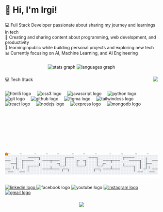<h1 align="left">👋 Hi, I'm Irgi!</h1>

###

<p align="left">💻 Full Stack Developer passionate about sharing my journey and learnings in tech <br>🎥 Creating and sharing content about programming, web development, and productivity <br>🌱 learninginpublic while building personal projects and exploring new tech <br>📊 Currently focusing on AI, Machine Learning, and AI Engineering</p>

###

<div align="center">
  <img src="https://github-readme-stats.vercel.app/api?username=irgiadit7&hide_title=false&hide_rank=false&show_icons=true&include_all_commits=true&count_private=true&disable_animations=false&theme=dracula&locale=en&hide_border=false" height="150" alt="stats graph"  />
  <img src="https://github-readme-stats.vercel.app/api/top-langs?username=irgiadit7&locale=en&hide_title=false&layout=compact&card_width=320&langs_count=5&theme=dracula&hide_border=false" height="150" alt="languages graph"  />
</div>

###

<img align="right" height="250" src="https://files.catbox.moe/ifv0rd.png"  />

###

<p align="left">💻 Tech Stack</p>

###

<div align="left">
  <img src="https://cdn.jsdelivr.net/gh/devicons/devicon/icons/html5/html5-original.svg" height="30" alt="html5 logo"  />
  <img width="12" />
  <img src="https://cdn.jsdelivr.net/gh/devicons/devicon/icons/css3/css3-original.svg" height="30" alt="css3 logo"  />
  <img width="12" />
  <img src="https://cdn.jsdelivr.net/gh/devicons/devicon/icons/javascript/javascript-original.svg" height="30" alt="javascript logo"  />
  <img width="12" />
  <img src="https://cdn.jsdelivr.net/gh/devicons/devicon/icons/python/python-original.svg" height="30" alt="python logo"  />
  <img width="12" />
  <img src="https://cdn.simpleicons.org/git/F05032" height="30" alt="git logo"  />
  <img width="12" />
  <img src="https://skillicons.dev/icons?i=github" height="30" alt="github logo"  />
  <img width="12" />
  <img src="https://cdn.jsdelivr.net/gh/devicons/devicon/icons/figma/figma-original.svg" height="30" alt="figma logo"  />
  <img width="12" />
  <img src="https://skillicons.dev/icons?i=tailwind" height="30" alt="tailwindcss logo"  />
  <img width="12" />
  <img src="https://cdn.jsdelivr.net/gh/devicons/devicon/icons/react/react-original.svg" height="30" alt="react logo"  />
  <img width="12" />
  <img src="https://cdn.jsdelivr.net/gh/devicons/devicon/icons/nodejs/nodejs-original.svg" height="30" alt="nodejs logo"  />
  <img width="12" />
  <img src="https://img.shields.io/badge/Express-000000?logo=express&logoColor=white&style=for-the-badge" height="30" alt="express logo"  />
  <img width="12" />
  <img src="https://cdn.simpleicons.org/mongodb/47A248" height="30" alt="mongodb logo"  />
</div>

###

<picture>
  <source media="(prefers-color-scheme: dark)" srcset="https://raw.githubusercontent.com/irgiadit7/irgiadit7/output/pacman-contribution-graph-dark.svg">
  <source media="(prefers-color-scheme: light)" srcset="https://raw.githubusercontent.com/irgiadit7/irgiadit7/output/pacman-contribution-graph.svg">
  <img alt="pacman contribution graph" src="https://raw.githubusercontent.com/irgiadit7/irgiadit7/output/pacman-contribution-graph.svg">
</picture>

###

<div align="left">
  <a href="https://www.linkedin.com/in/irgi-adit-pratama/" target="_blank">
    <img src="https://raw.githubusercontent.com/maurodesouza/profile-readme-generator/master/src/assets/icons/social/linkedin/default.svg" width="52" height="40" alt="linkedin logo"  />
  </a>
  <img src="https://raw.githubusercontent.com/maurodesouza/profile-readme-generator/master/src/assets/icons/social/facebook/default.svg" width="52" height="40" alt="facebook logo"  />
  <img src="https://raw.githubusercontent.com/maurodesouza/profile-readme-generator/master/src/assets/icons/social/youtube/default.svg" width="52" height="40" alt="youtube logo"  />
  <a href="https://www.instagram.com/_iaprtma/#" target="_blank">
    <img src="https://raw.githubusercontent.com/maurodesouza/profile-readme-generator/master/src/assets/icons/social/instagram/default.svg" width="52" height="40" alt="instagram logo"  />
  </a>
  <a href="mailto:codewithgiii@gmail.com?subject=Halo%20CodeWithGiii" target="_blank">
    <img src="https://raw.githubusercontent.com/maurodesouza/profile-readme-generator/master/src/assets/icons/social/gmail/default.svg" width="52" height="40" alt="gmail logo"  />
  </a>
</div>

###

<div align="center">
  <img src="https://visitor-badge.laobi.icu/badge?page_id=irgiadit7.irgiadit7&"  />
</div>

###


<!-- Credit : https://github.com/maurodesouza/profile-readme-generator -->
